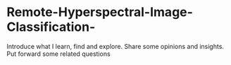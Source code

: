 # Remote-Hyperspectral-Image-Classification-
Introduce what I learn, find and explore. Share some opinions and insights. Put forward some related questions   
